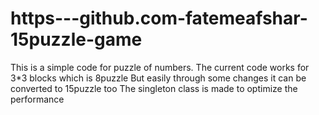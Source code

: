 # https---github.com-fatemeafshar-15puzzle-game
This is a simple code for puzzle of numbers. 
The current code works for 3*3 blocks which is 8puzzle 
But easily through some changes it can be converted to 15puzzle too
The singleton class is made to optimize the performance
